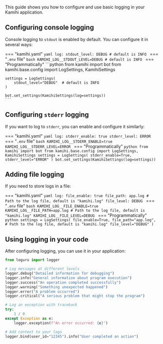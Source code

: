 This guide shows you how to configure and use basic logging in your Kamihi application.

## Configuring console logging

Console logging to `stdout` is enabled by default. You can configure it in several ways:

=== "kamihi.yaml"
    ```yaml
    log:
        stdout_level: DEBUG # default is INFO
    ```
=== "`.env` file"
    ```bash
    KAMIHI_LOG__STDOUT_LEVEL=DEBUG # default is INFO
    ```
=== "Programmatically"
    ```python
    from kamihi import bot
    from kamihi.base.config import LogSettings, KamihiSettings

    settings = LogSettings(
        stdout_level="DEBUG"  # default is INFO
    )

    bot.set_settings(KamihiSettings(log=settings))
    ```

## Configuring `stderr` logging

If you want to log to `stderr`, you can enable and configure it similarly:

=== "kamihi.yaml"
    ```yaml
    log:
        stderr_enable: true
        stderr_level: ERROR
    ```
=== "`.env` file"
    ```bash
    KAMIHI_LOG__STDERR_ENABLE=true
    KAMIHI_LOG__STDERR_LEVEL=ERROR
    ```
=== "Programmatically"
    ```python
    from kamihi import bot
    from kamihi.base.config import LogSettings, KamihiSettings
    settings = LogSettings(
        stderr_enable=True,
        stderr_level="ERROR"
    )
    bot.set_settings(KamihiSettings(log=settings))
    ```

## Adding file logging

If you need to store logs in a file:

=== "kamihi.yaml"
    ```yaml
    log:
        file_enable: true
        file_path: app.log # Path to the log file, default is "kamihi.log"
        file_level: DEBUG
    ```
=== "`.env` file"
    ```bash
    KAMIHI_LOG__FILE_ENABLE=true
    KAMIHI_LOG__FILE_PATH=app.log # Path to the log file, default is "kamihi.log"
    KAMIHI_LOG__FILE_LEVEL=DEBUG
    ```
=== "Programmatically"
    ```python
    settings = LogSettings(
        file_enable=True,
        file_path="app.log", # Path to the log file, default is "kamihi.log"
        file_level="DEBUG"
    )
    ```

## Using logging in your code

After configuring logging, you can use it in your application:

```python
from loguru import logger

# Log messages at different levels
logger.debug("Detailed information for debugging")
logger.info("General information about program execution")
logger.success("An operation completed successfully")
logger.warning("Something unexpected happened")
logger.error("A problem occurred")
logger.critical("A serious problem that might stop the program")

# Log an exception with traceback
try:
    1 / 0
except Exception as e:
    logger.exception(f"An error occurred: {e}")

# Add context to your logs
logger.bind(user_id="12345").info("User completed an action")
```

